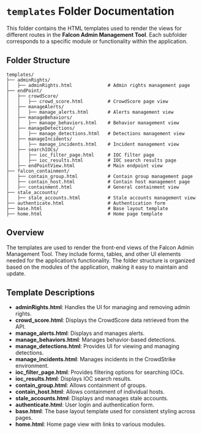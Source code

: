 # `templates` Folder Documentation

This folder contains the HTML templates used to render the views for different routes in the **Falcon Admin Management Tool**. Each subfolder corresponds to a specific module or functionality within the application.

## Folder Structure

```
templates/
├── adminRights/
│   ├── adminRights.html             # Admin rights management page
├── endPoint/
│   ├── crowdScore/
│   │   ├── crowd_score.html         # CrowdScore page view
│   ├── manageAlerts/
│   │   ├── manage_alerts.html       # Alerts management view
│   ├── manageBehaviors/
│   │   ├── manage_behaviors.html    # Behavior management view
│   ├── manageDetections/
│   │   ├── manage_detections.html   # Detections management view
│   ├── manageIncidents/
│   │   ├── manage_incidents.html    # Incident management view
│   ├── searchIOCs/
│   │   ├── ioc_filter_page.html     # IOC filter page
│   │   ├── ioc_results.html         # IOC search results page
│   ├── endPointView.html            # Main endpoint view
├── falcon_containment/
│   ├── contain_group.html           # Contain group management page
│   ├── contain_host.html            # Contain host management page
│   ├── containment.html             # General containment view
├── stale_accounts/
│   ├── stale_accounts.html          # Stale accounts management view
├── authenticate.html                # Authentication form
├── base.html                        # Base layout template
├── home.html                        # Home page template
```

## Overview

The templates are used to render the front-end views of the Falcon Admin Management Tool. They include forms, tables, and other UI elements needed for the application’s functionality. The folder structure is organized based on the modules of the application, making it easy to maintain and update.

## Template Descriptions

- **adminRights.html**: Handles the UI for managing and removing admin rights.
- **crowd_score.html**: Displays the CrowdScore data retrieved from the API.
- **manage_alerts.html**: Displays and manages alerts.
- **manage_behaviors.html**: Manages behavior-based detections.
- **manage_detections.html**: Provides UI for viewing and managing detections.
- **manage_incidents.html**: Manages incidents in the CrowdStrike environment.
- **ioc_filter_page.html**: Provides filtering options for searching IOCs.
- **ioc_results.html**: Displays IOC search results.
- **contain_group.html**: Allows containment of groups.
- **contain_host.html**: Allows containment of individual hosts.
- **stale_accounts.html**: Displays and manages stale accounts.
- **authenticate.html**: User login and authentication form.
- **base.html**: The base layout template used for consistent styling across pages.
- **home.html**: Home page view with links to various modules.
